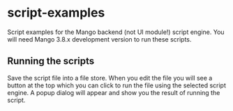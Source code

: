 # script-examples
Script examples for the Mango backend (not UI module!) script engine. You will need Mango 3.8.x development version to run these scripts.

## Running the scripts
Save the script file into a file store. When you edit the file you will see a button at the top which you can click to run the file using the selected script engine. A popup dialog will appear and show you the result of running the script.
